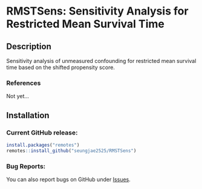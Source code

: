 # RMSTSens: Sensitivity Analysis for Restricted Mean Survival Time

## Description

Sensitivity analysis of unmeasured confounding for restricted mean survival time based on the shifted propensity score.
 
### References
Not yet...


## Installation
### Current GitHub release:

```r
install.packages("remotes")
remotes::install_github("seungjae2525/RMSTSens")
```


### Bug Reports:
You can also report bugs on GitHub under [Issues](https://github.com/seungjae2525/RMSTSens/issues/).
